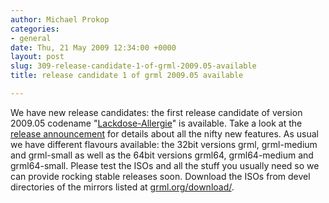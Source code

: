 ```yaml
---
author: Michael Prokop
categories:
- general
date: Thu, 21 May 2009 12:34:00 +0000
layout: post
slug: 309-release-candidate-1-of-grml-2009.05-available
title: release candidate 1 of grml 2009.05 available

---
```

We have new release candidates: the first release candidate of version 2009\.05 codename "[Lackdose\-Allergie](https://grml.org/faq/#releasename)" is available. Take a look at the [release announcement](https://grml.org/changelogs/README-grml-2009.05/) for details about all the nifty new features. As usual we have different flavours available: the 32bit versions grml, grml\-medium and grml\-small as well as the 64bit versions grml64, grml64\-medium and grml64\-small.
Please test the ISOs and all the stuff you usually need so we can provide rocking stable releases soon. Download the ISOs from devel directories of the mirrors listed at [grml.org/download/](https://grml.org/download/).
